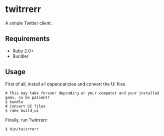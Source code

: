 # twitrrerr

A simple Twitter client.

## Requirements

* Ruby 2.0+
* Bundler

## Usage

First of all, install all dependencies and convert the UI files.

    # This may take forever depending on your computer and your installed gems, so be patient!
    $ bundle
    # Convert UI files
    $ rake build_ui

Finally, run Twitrrerr:

    $ bin/twitrrerr


